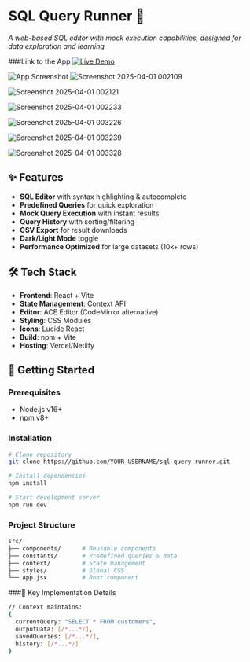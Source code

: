 # SQL Query Runner 🚀

_A web-based SQL editor with mock execution capabilities, designed for data exploration and learning_

###Link to the App
[![Live Demo](https://img.shields.io/badge/demo-live-green?style=for-the-badge&logo=vercel)](https://atlan-frontend-sql.netlify.app/)  



![App Screenshot](./screenshots/demo-light.png)
![Screenshot 2025-04-01 002109](https://github.com/user-attachments/assets/d2c30b4d-cd47-47d0-b0a0-9183c9a17ca5)

![Screenshot 2025-04-01 002121](https://github.com/user-attachments/assets/a7d750df-9b9c-4473-ad32-4bf55c7ead88)

![Screenshot 2025-04-01 002233](https://github.com/user-attachments/assets/2fc633a8-f597-4313-8f65-57809cb53180)

![Screenshot 2025-04-01 003226](https://github.com/user-attachments/assets/69e1d052-0037-4986-a84e-95301f617f42)

![Screenshot 2025-04-01 003239](https://github.com/user-attachments/assets/4e1a3e96-68db-496d-8c4f-114ccd0a6436)

![Screenshot 2025-04-01 003328](https://github.com/user-attachments/assets/ce51e3e4-8165-4e55-8df0-d160b3f59efe)


## ✨ Features

- **SQL Editor** with syntax highlighting & autocomplete
- **Predefined Queries** for quick exploration
- **Mock Query Execution** with instant results
- **Query History** with sorting/filtering
- **CSV Export** for result downloads
- **Dark/Light Mode** toggle
- **Performance Optimized** for large datasets (10k+ rows)

## 🛠️ Tech Stack

- **Frontend**: React + Vite
- **State Management**: Context API
- **Editor**: ACE Editor (CodeMirror alternative)
- **Styling**: CSS Modules
- **Icons**: Lucide React
- **Build**: npm + Vite
- **Hosting**: Vercel/Netlify

## 🚀 Getting Started

### Prerequisites
- Node.js v16+
- npm v8+

### Installation
```bash
# Clone repository
git clone https://github.com/YOUR_USERNAME/sql-query-runner.git

# Install dependencies
npm install

# Start development server
npm run dev
```
### Project Structure
```bash
src/
├── components/      # Reusable components
├── constants/       # Predefined queries & data
├── context/         # State management
├── styles/          # Global CSS
└── App.jsx          # Root component
```
###🔑 Key Implementation Details
```bash
// Context maintains:
{
  currentQuery: "SELECT * FROM customers",
  outputData: [/*...*/],
  savedQueries: [/*...*/],
  history: [/*...*/]
}
```
